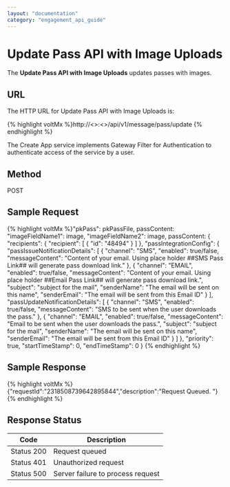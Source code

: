 ```yaml
---
layout: "documentation"
category: "engagement_api_guide"
---
```


# Update Pass API with Image Uploads

The **Update Pass API with Image Uploads** updates passes with images.

## URL

The HTTP URL for Update Pass API with Image Uploads is:

{% highlight voltMx %}http://<<host>>:<<port>>/api/v1/message/pass/update
{% endhighlight %}

The Create App service implements Gateway Filter for Authentication to authenticate access of the service by a user.

## Method

POST

## Sample Request

{% highlight voltMx %}"pkPass": pkPassFile,
passContent: "imageFieldName1": image,
"imageFieldName2": image,
passContent: {
"recipients": {
"recipient": [
{
"id": "48494"
}
]
},
"passIntegrationConfig": {
"passIssueNotificationDetails": [
{
"channel": "SMS",
"enabled": true/false,
"messageContent": "Content of your email. Using place holder ##SMS Pass Link## will generate pass download link."
},
{
"channel": "EMAIL",
"enabled": true/false,
"messageContent": "Content of your email. Using place holder ##Email Pass Link## will generate pass download link.",
"subject": "subject for the mail",
"senderName": "The email will be sent on this name",
"senderEmail": "The email will be sent from this Email ID"
}
],
"passUpdateNotificationDetails": [
{
"channel": "SMS",
"enabled": true/false,
"messageContent": "SMS to be sent when the user downloads the pass."
},
{
"channel": "EMAIL",
"enabled": true/false,
"messageContent": "Email to be sent when the user downloads the pass.",
"subject": "subject for the mail",
"senderName": "The email will be sent on this name",
"senderEmail": "The email will be sent from this Email ID"
}
]
},
"priority": true,
"startTimeStamp": 0,
"endTimeStamp": 0
}
{% endhighlight %}

## Sample Response

{% highlight voltMx %}{"requestId":"2318508739642895844","description":"Request Queued. "}
{% endhighlight %}

## Response Status

| Code       | Description                       |
| ---------- | --------------------------------- |
| Status 200 | Request queued                    |
| Status 401 | Unauthorized request              |
| Status 500 | Server failure to process request |
